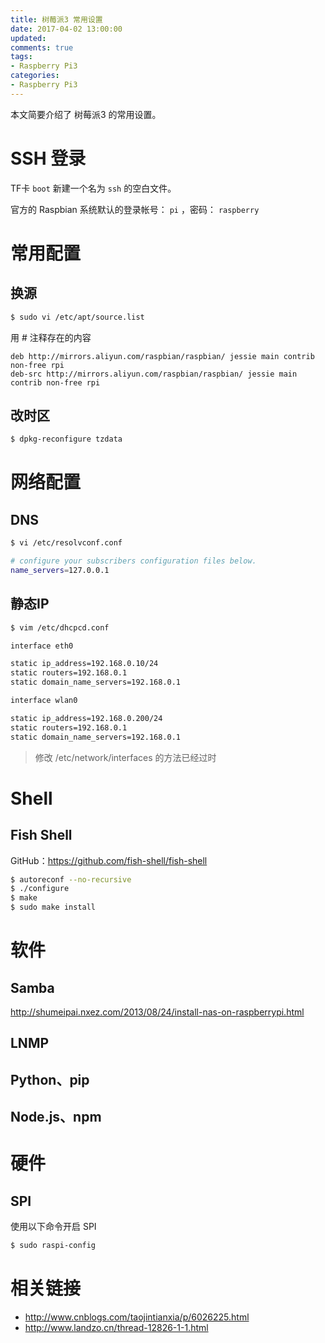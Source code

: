 ```yaml
---
title: 树莓派3 常用设置
date: 2017-04-02 13:00:00
updated:
comments: true
tags:
- Raspberry Pi3
categories:
- Raspberry Pi3
---
```


本文简要介绍了 树莓派3 的常用设置。

<!--more-->

# SSH 登录

TF卡 `boot` 新建一个名为 `ssh` 的空白文件。

官方的 Raspbian 系统默认的登录帐号： `pi` ，密码： `raspberry`

# 常用配置

## 换源

```bash
$ sudo vi /etc/apt/source.list
```

用 # 注释存在的内容

```
deb http://mirrors.aliyun.com/raspbian/raspbian/ jessie main contrib non-free rpi
deb-src http://mirrors.aliyun.com/raspbian/raspbian/ jessie main contrib non-free rpi
```

## 改时区

```bash
$ dpkg-reconfigure tzdata
```

# 网络配置

## DNS

```bash
$ vi /etc/resolvconf.conf

# configure your subscribers configuration files below.
name_servers=127.0.0.1
```

## 静态IP

```bash
$ vim /etc/dhcpcd.conf

interface eth0

static ip_address=192.168.0.10/24
static routers=192.168.0.1
static domain_name_servers=192.168.0.1

interface wlan0

static ip_address=192.168.0.200/24
static routers=192.168.0.1
static domain_name_servers=192.168.0.1
```

> 修改  /etc/network/interfaces 的方法已经过时

# Shell

## Fish Shell

GitHub：https://github.com/fish-shell/fish-shell

```bash
$ autoreconf --no-recursive
$ ./configure
$ make
$ sudo make install
```

# 软件

## Samba

http://shumeipai.nxez.com/2013/08/24/install-nas-on-raspberrypi.html

## LNMP

## Python、pip

## Node.js、npm

# 硬件

## SPI

使用以下命令开启 SPI

```bash
$ sudo raspi-config
```


# 相关链接

* http://www.cnblogs.com/taojintianxia/p/6026225.html
* http://www.landzo.cn/thread-12826-1-1.html
